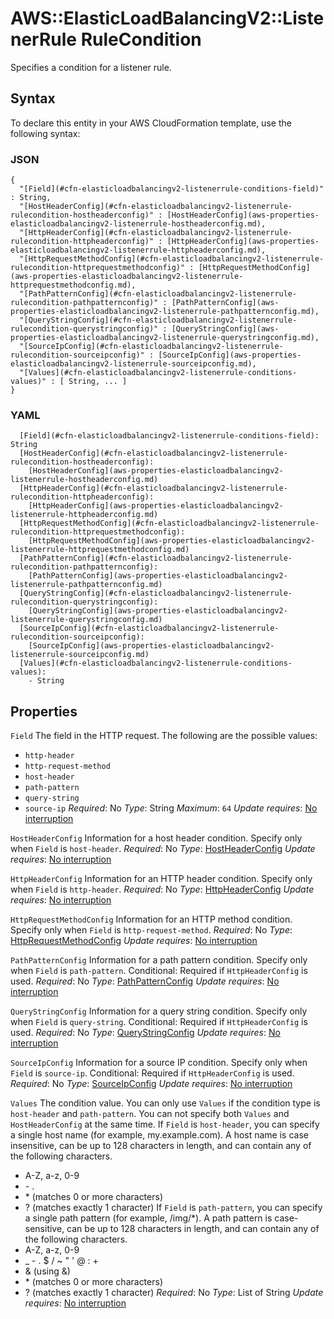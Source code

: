 # AWS::ElasticLoadBalancingV2::ListenerRule RuleCondition<a name="aws-properties-elasticloadbalancingv2-listenerrule-conditions"></a>

Specifies a condition for a listener rule\.

## Syntax<a name="aws-properties-elasticloadbalancingv2-listenerrule-conditions-syntax"></a>

To declare this entity in your AWS CloudFormation template, use the following syntax:

### JSON<a name="aws-properties-elasticloadbalancingv2-listenerrule-conditions-syntax.json"></a>

```
{
  "[Field](#cfn-elasticloadbalancingv2-listenerrule-conditions-field)" : String,
  "[HostHeaderConfig](#cfn-elasticloadbalancingv2-listenerrule-rulecondition-hostheaderconfig)" : [HostHeaderConfig](aws-properties-elasticloadbalancingv2-listenerrule-hostheaderconfig.md),
  "[HttpHeaderConfig](#cfn-elasticloadbalancingv2-listenerrule-rulecondition-httpheaderconfig)" : [HttpHeaderConfig](aws-properties-elasticloadbalancingv2-listenerrule-httpheaderconfig.md),
  "[HttpRequestMethodConfig](#cfn-elasticloadbalancingv2-listenerrule-rulecondition-httprequestmethodconfig)" : [HttpRequestMethodConfig](aws-properties-elasticloadbalancingv2-listenerrule-httprequestmethodconfig.md),
  "[PathPatternConfig](#cfn-elasticloadbalancingv2-listenerrule-rulecondition-pathpatternconfig)" : [PathPatternConfig](aws-properties-elasticloadbalancingv2-listenerrule-pathpatternconfig.md),
  "[QueryStringConfig](#cfn-elasticloadbalancingv2-listenerrule-rulecondition-querystringconfig)" : [QueryStringConfig](aws-properties-elasticloadbalancingv2-listenerrule-querystringconfig.md),
  "[SourceIpConfig](#cfn-elasticloadbalancingv2-listenerrule-rulecondition-sourceipconfig)" : [SourceIpConfig](aws-properties-elasticloadbalancingv2-listenerrule-sourceipconfig.md),
  "[Values](#cfn-elasticloadbalancingv2-listenerrule-conditions-values)" : [ String, ... ]
}
```

### YAML<a name="aws-properties-elasticloadbalancingv2-listenerrule-conditions-syntax.yaml"></a>

```
  [Field](#cfn-elasticloadbalancingv2-listenerrule-conditions-field): String
  [HostHeaderConfig](#cfn-elasticloadbalancingv2-listenerrule-rulecondition-hostheaderconfig):
    [HostHeaderConfig](aws-properties-elasticloadbalancingv2-listenerrule-hostheaderconfig.md)
  [HttpHeaderConfig](#cfn-elasticloadbalancingv2-listenerrule-rulecondition-httpheaderconfig):
    [HttpHeaderConfig](aws-properties-elasticloadbalancingv2-listenerrule-httpheaderconfig.md)
  [HttpRequestMethodConfig](#cfn-elasticloadbalancingv2-listenerrule-rulecondition-httprequestmethodconfig):
    [HttpRequestMethodConfig](aws-properties-elasticloadbalancingv2-listenerrule-httprequestmethodconfig.md)
  [PathPatternConfig](#cfn-elasticloadbalancingv2-listenerrule-rulecondition-pathpatternconfig):
    [PathPatternConfig](aws-properties-elasticloadbalancingv2-listenerrule-pathpatternconfig.md)
  [QueryStringConfig](#cfn-elasticloadbalancingv2-listenerrule-rulecondition-querystringconfig):
    [QueryStringConfig](aws-properties-elasticloadbalancingv2-listenerrule-querystringconfig.md)
  [SourceIpConfig](#cfn-elasticloadbalancingv2-listenerrule-rulecondition-sourceipconfig):
    [SourceIpConfig](aws-properties-elasticloadbalancingv2-listenerrule-sourceipconfig.md)
  [Values](#cfn-elasticloadbalancingv2-listenerrule-conditions-values):
    - String
```

## Properties<a name="aws-properties-elasticloadbalancingv2-listenerrule-conditions-properties"></a>

`Field`  <a name="cfn-elasticloadbalancingv2-listenerrule-conditions-field"></a>
The field in the HTTP request\. The following are the possible values:
+  `http-header`
+  `http-request-method`
+  `host-header`
+  `path-pattern`
+  `query-string`
+  `source-ip`
*Required*: No
*Type*: String
*Maximum*: `64`
*Update requires*: [No interruption](https://docs.aws.amazon.com/AWSCloudFormation/latest/UserGuide/using-cfn-updating-stacks-update-behaviors.html#update-no-interrupt)

`HostHeaderConfig`  <a name="cfn-elasticloadbalancingv2-listenerrule-rulecondition-hostheaderconfig"></a>
Information for a host header condition\. Specify only when `Field` is `host-header`\.
*Required*: No
*Type*: [HostHeaderConfig](aws-properties-elasticloadbalancingv2-listenerrule-hostheaderconfig.md)
*Update requires*: [No interruption](https://docs.aws.amazon.com/AWSCloudFormation/latest/UserGuide/using-cfn-updating-stacks-update-behaviors.html#update-no-interrupt)

`HttpHeaderConfig`  <a name="cfn-elasticloadbalancingv2-listenerrule-rulecondition-httpheaderconfig"></a>
Information for an HTTP header condition\. Specify only when `Field` is `http-header`\.
*Required*: No
*Type*: [HttpHeaderConfig](aws-properties-elasticloadbalancingv2-listenerrule-httpheaderconfig.md)
*Update requires*: [No interruption](https://docs.aws.amazon.com/AWSCloudFormation/latest/UserGuide/using-cfn-updating-stacks-update-behaviors.html#update-no-interrupt)

`HttpRequestMethodConfig`  <a name="cfn-elasticloadbalancingv2-listenerrule-rulecondition-httprequestmethodconfig"></a>
Information for an HTTP method condition\. Specify only when `Field` is `http-request-method`\.
*Required*: No
*Type*: [HttpRequestMethodConfig](aws-properties-elasticloadbalancingv2-listenerrule-httprequestmethodconfig.md)
*Update requires*: [No interruption](https://docs.aws.amazon.com/AWSCloudFormation/latest/UserGuide/using-cfn-updating-stacks-update-behaviors.html#update-no-interrupt)

`PathPatternConfig`  <a name="cfn-elasticloadbalancingv2-listenerrule-rulecondition-pathpatternconfig"></a>
Information for a path pattern condition\. Specify only when `Field` is `path-pattern`\.
Conditional: Required if `HttpHeaderConfig` is used\.
*Required*: No
*Type*: [PathPatternConfig](aws-properties-elasticloadbalancingv2-listenerrule-pathpatternconfig.md)
*Update requires*: [No interruption](https://docs.aws.amazon.com/AWSCloudFormation/latest/UserGuide/using-cfn-updating-stacks-update-behaviors.html#update-no-interrupt)

`QueryStringConfig`  <a name="cfn-elasticloadbalancingv2-listenerrule-rulecondition-querystringconfig"></a>
Information for a query string condition\. Specify only when `Field` is `query-string`\.
Conditional: Required if `HttpHeaderConfig` is used\.
*Required*: No
*Type*: [QueryStringConfig](aws-properties-elasticloadbalancingv2-listenerrule-querystringconfig.md)
*Update requires*: [No interruption](https://docs.aws.amazon.com/AWSCloudFormation/latest/UserGuide/using-cfn-updating-stacks-update-behaviors.html#update-no-interrupt)

`SourceIpConfig`  <a name="cfn-elasticloadbalancingv2-listenerrule-rulecondition-sourceipconfig"></a>
Information for a source IP condition\. Specify only when `Field` is `source-ip`\.
Conditional: Required if `HttpHeaderConfig` is used\.
*Required*: No
*Type*: [SourceIpConfig](aws-properties-elasticloadbalancingv2-listenerrule-sourceipconfig.md)
*Update requires*: [No interruption](https://docs.aws.amazon.com/AWSCloudFormation/latest/UserGuide/using-cfn-updating-stacks-update-behaviors.html#update-no-interrupt)

`Values`  <a name="cfn-elasticloadbalancingv2-listenerrule-conditions-values"></a>
The condition value\.
You can only use `Values` if the condition type is `host-header` and `path-pattern`\. You can not specify both `Values` and `HostHeaderConfig` at the same time\.
If `Field` is `host-header`, you can specify a single host name \(for example, my\.example\.com\)\. A host name is case insensitive, can be up to 128 characters in length, and can contain any of the following characters\.
+ A\-Z, a\-z, 0\-9
+ \- \.
+ \* \(matches 0 or more characters\)
+ ? \(matches exactly 1 character\)
If `Field` is `path-pattern`, you can specify a single path pattern \(for example, /img/\*\)\. A path pattern is case\-sensitive, can be up to 128 characters in length, and can contain any of the following characters\.
+ A\-Z, a\-z, 0\-9
+ \_ \- \. $ / \~ " ' @ : \+
+ & \(using &amp;\)
+ \* \(matches 0 or more characters\)
+ ? \(matches exactly 1 character\)
*Required*: No
*Type*: List of String
*Update requires*: [No interruption](https://docs.aws.amazon.com/AWSCloudFormation/latest/UserGuide/using-cfn-updating-stacks-update-behaviors.html#update-no-interrupt)

